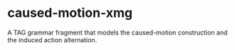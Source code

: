 # caused-motion-xmg
A TAG grammar fragment that models the caused-motion construction and the induced action alternation.
